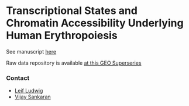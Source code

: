 # Transcriptional States and Chromatin Accessibility Underlying Human Erythropoiesis

See manuscript [here](https://www.cell.com/cell-reports/pdf/S2211-1247(19)30666-7.pdf)

Raw data repository is available [at this GEO Superseries](https://www.ncbi.nlm.nih.gov/geo/query/acc.cgi?acc=GSE115684)

### Contact
- [Leif Ludwig](mailto:ludwig@broadinstitute.org)
- [Vijay Sankaran](mailto:sankaran@broadinstitute.org)

<br><br>
